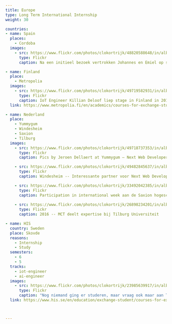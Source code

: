 ```yaml
---
title: Europe
type: Long Term International Internship
weight: 30

countries:
- name: Spain
  places:
    - Cordoba
  images:
    - src: https://www.flickr.com/photos/clokortrijk/48820588648/in/album-72157711131560993
      type: Flickr
      caption: Na een initieel bezoek vertrokken Johannes en Emiel op stage naar de universiteit in Cordoba

- name: Finland
  place: 
    - Metropolia
  images:
    - src: https://www.flickr.com/photos/clokortrijk/49719582931/in/album-72157713698788337
      type: Flickr
      caption: IoT Engineer Killian Deloof liep stage in Finland in 2018 bij onze partneruniversiteit Metropolia.
  link: https://www.metropolia.fi/en/academics/courses-for-exchange-studies

- name: Nederland
  place: 
    - Yummygum
    - Windesheim
    - Saxion
    - Tilburg
  images:
    - src: https://www.flickr.com/photos/clokortrijk/49718737353/in/album-72157713695945206
      type: Flickr
      caption: Pics by Jeroen Dellaert at Yummygum – Next Web Developer (2018)

    - src: https://www.flickr.com/photos/clokortrijk/49482845637/in/album-72157712954781112
      type: Flickr
      caption: Windesheim -- Interessante partner voor Next Web Developers en AI Engineers

    - src: https://www.flickr.com/photos/clokortrijk/33492042385/in/album-72157678151114973
      type: Flickr
      caption: Participation in international week aan de Saxion hogeschool
    
    - src: https://www.flickr.com/photos/clokortrijk/26898234201/in/album-72157665849034874
      type: Flickr
      caption: 2016 -- MCT deelt expertise bij Tilburg Universiteit

- name: HIS
  country: Sweden
  place: Skovde
  reasons: 
    - Internship
    - Study
  semesters: 
    - 6
    - 5
  tracks:
    - iot-engineer
    - ai-engineer
  images:
    - src: https://www.flickr.com/photos/clokortrijk/23985639917/in/album-72157661291145037
      type: Flickr
      caption: "Nog niemand ging er studeren, maar vraag ook maar aan Tom Decavele die er was in 2019: de mogelijkheden voor IoT Engineers zijn mooi!"
  link: https://www.his.se/en/education/exchange-student/courses-for-exchange-students/



---
```

